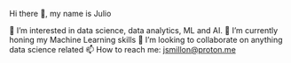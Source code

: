 Hi there 👋, my name is Julio

👀 I’m interested in data science, data analytics, ML and AI.
🌱 I’m currently honing my Machine Learning skills
💞️ I’m looking to collaborate on anything data science related
📫 How to reach me: jsmillon@proton.me

<!---
julio-segura/julio-segura is a ✨ special ✨ repository because its `README.md` (this file) appears on your GitHub profile.
You can click the Preview link to take a look at your changes.
--->
